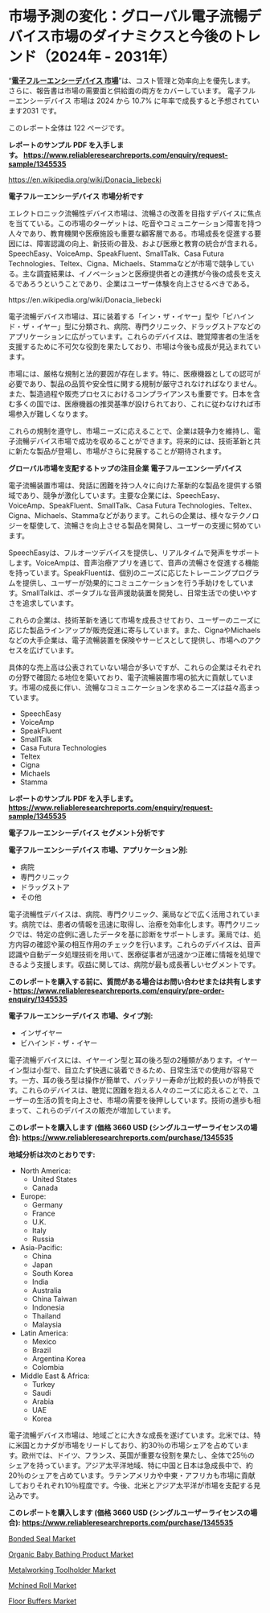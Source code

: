 <p><h1>市場予測の変化：グローバル電子流暢デバイス市場のダイナミクスと今後のトレンド（2024年 - 2031年）</h1></p><p>&ldquo;<strong><a href="https://www.reliableresearchreports.com/global-electronic-fluency-device-market-r1345535?utm_campaign=110&utm_medium=9&utm_source=Github&utm_content=ia&utm_term=26102024&utm_id=electronic-fluency-device">電子フルーエンシーデバイス 市場</a></strong>&rdquo;は、コスト管理と効率向上を優先します。 さらに、報告書は市場の需要面と供給面の両方をカバーしています。 電子フルーエンシーデバイス 市場は 2024 から 10.7% に年率で成長すると予想されています2031 です。</p>
<p>このレポート全体は 122 ページです。</p>
<p><strong>レポートのサンプル PDF を入手します。&nbsp;<a href="https://www.reliableresearchreports.com/enquiry/request-sample/1345535?utm_campaign=110&utm_medium=9&utm_source=Github&utm_content=ia&utm_term=26102024&utm_id=electronic-fluency-device">https://www.reliableresearchreports.com/enquiry/request-sample/1345535</a></strong></p>
<p><a href="https://en.wikipedia.org/wiki/Donacia_liebecki?utm_campaign=110&utm_medium=9&utm_source=Github&utm_content=ia&utm_term=26102024&utm_id=electronic-fluency-device">https://en.wikipedia.org/wiki/Donacia_liebecki</a></p>
<p><strong>電子フルーエンシーデバイス 市場分析です</strong></p>
<p><p>エレクトロニック流暢性デバイス市場は、流暢さの改善を目指すデバイスに焦点を当てている。この市場のターゲットは、吃音やコミュニケーション障害を持つ人々であり、教育機関や医療施設も重要な顧客層である。市場成長を促進する要因には、障害認識の向上、新技術の普及、および医療と教育の統合が含まれる。SpeechEasy、VoiceAmp、SpeakFluent、SmallTalk、Casa Futura Technologies、Teltex、Cigna、Michaels、Stammaなどが市場で競争している。主な調査結果は、イノベーションと医療提供者との連携が今後の成長を支えるであろうということであり、企業はユーザー体験を向上させるべきである。</p></p>
<p>https://en.wikipedia.org/wiki/Donacia_liebecki</p>
<p><p>電子流暢デバイス市場は、耳に装着する「イン・ザ・イヤー」型や「ビハインド・ザ・イヤー」型に分類され、病院、専門クリニック、ドラッグストアなどのアプリケーションに広がっています。これらのデバイスは、聴覚障害者の生活を支援するために不可欠な役割を果たしており、市場は今後も成長が見込まれています。</p><p>市場には、厳格な規制と法的要因が存在します。特に、医療機器としての認可が必要であり、製品の品質や安全性に関する規制が厳守されなければなりません。また、製造過程や販売プロセスにおけるコンプライアンスも重要です。日本を含む多くの国では、医療機器の推奨基準が設けられており、これに従わなければ市場参入が難しくなります。</p><p>これらの規制を遵守し、市場ニーズに応えることで、企業は競争力を維持し、電子流暢デバイス市場で成功を収めることができます。将来的には、技術革新と共に新たな製品が登場し、市場がさらに発展することが期待されます。</p></p>
<p><strong>グローバル市場を支配するトップの注目企業 電子フルーエンシーデバイス</strong></p>
<p><p>電子流暢装置市場は、発話に困難を持つ人々に向けた革新的な製品を提供する領域であり、競争が激化しています。主要な企業には、SpeechEasy、VoiceAmp、SpeakFluent、SmallTalk、Casa Futura Technologies、Teltex、Cigna、Michaels、Stammaなどがあります。これらの企業は、様々なテクノロジーを駆使して、流暢さを向上させる製品を開発し、ユーザーの支援に努めています。</p><p>SpeechEasyは、フルオーツデバイスを提供し、リアルタイムで発声をサポートします。VoiceAmpは、音声治療アプリを通じて、音声の流暢さを促進する機能を持っています。SpeakFluentは、個別のニーズに応じたトレーニングプログラムを提供し、ユーザーが効果的にコミュニケーションを行う手助けをしています。SmallTalkは、ポータブルな音声援助装置を開発し、日常生活での使いやすさを追求しています。</p><p>これらの企業は、技術革新を通じて市場を成長させており、ユーザーのニーズに応じた製品ラインアップが販売促進に寄与しています。また、CignaやMichaelsなどの大手企業は、電子流暢装置を保険やサービスとして提供し、市場へのアクセスを広げています。</p><p>具体的な売上高は公表されていない場合が多いですが、これらの企業はそれぞれの分野で確固たる地位を築いており、電子流暢装置市場の拡大に貢献しています。市場の成長に伴い、流暢なコミュニケーションを求めるニーズは益々高まっています。</p></p>
<p><ul><li>SpeechEasy</li><li>VoiceAmp</li><li>SpeakFluent</li><li>SmallTalk</li><li>Casa Futura Technologies</li><li>Teltex</li><li>Cigna</li><li>Michaels</li><li>Stamma</li></ul></p>
<p><strong>レポートのサンプル PDF を入手します。 <a href="https://www.reliableresearchreports.com/enquiry/request-sample/1345535?utm_campaign=110&utm_medium=9&utm_source=Github&utm_content=ia&utm_term=26102024&utm_id=electronic-fluency-device">https://www.reliableresearchreports.com/enquiry/request-sample/1345535</a></strong></p>
<p><strong>電子フルーエンシーデバイス セグメント分析です</strong></p>
<p><strong>電子フルーエンシーデバイス 市場、アプリケーション別:</strong></p>
<p><ul><li>病院</li><li>専門クリニック</li><li>ドラッグストア</li><li>その他</li></ul></p>
<p><p>電子流暢性デバイスは、病院、専門クリニック、薬局などで広く活用されています。病院では、患者の情報を迅速に取得し、治療を効率化します。専門クリニックでは、特定の症例に適したデータを基に診断をサポートします。薬局では、処方内容の確認や薬の相互作用のチェックを行います。これらのデバイスは、音声認識や自動データ処理技術を用いて、医療従事者が迅速かつ正確に情報を処理できるよう支援します。収益に関しては、病院が最も成長著しいセグメントです。</p></p>
<p><strong>このレポートを購入する前に、質問がある場合はお問い合わせまたは共有します - <a href="https://www.reliableresearchreports.com/enquiry/pre-order-enquiry/1345535?utm_campaign=110&utm_medium=9&utm_source=Github&utm_content=ia&utm_term=26102024&utm_id=electronic-fluency-device">https://www.reliableresearchreports.com/enquiry/pre-order-enquiry/1345535</a></strong></p>
<p><strong>電子フルーエンシーデバイス 市場、タイプ別:</strong></p>
<p><ul><li>インザイヤー</li><li>ビハインド・ザ・イヤー</li></ul></p>
<p><p>電子流暢デバイスには、イヤーイン型と耳の後ろ型の2種類があります。イヤーイン型は小型で、目立たず快適に装着できるため、日常生活での使用が容易です。一方、耳の後ろ型は操作が簡単で、バッテリー寿命が比較的長いのが特長です。これらのデバイスは、聴覚に困難を抱える人々のニーズに応えることで、ユーザーの生活の質を向上させ、市場の需要を後押ししています。技術の進歩も相まって、これらのデバイスの販売が増加しています。</p></p>
<p><strong>このレポートを購入します (価格 3660 USD (シングルユーザーライセンスの場合): <a href="https://www.reliableresearchreports.com/purchase/1345535?utm_campaign=110&utm_medium=9&utm_source=Github&utm_content=ia&utm_term=26102024&utm_id=electronic-fluency-device">https://www.reliableresearchreports.com/purchase/1345535</a></strong></p>
<p><strong>地域分析は次のとおりです:</strong></p>
<p><ul>
    <li>
        North America:
        <ul>
            <li>United States</li>
            <li>Canada</li>
        </ul>
    </li>
    <li>
        Europe:
        <ul>
            <li>Germany</li>
            <li>France</li>
            <li>U.K.</li>
            <li>Italy</li>
            <li>Russia</li>
        </ul>
    </li>
    <li>
        Asia-Pacific:
        <ul>
            <li>China</li>
            <li>Japan</li>
            <li>South Korea</li>
            <li>India</li>
            <li>Australia</li>
            <li>China Taiwan</li>
            <li>Indonesia</li>
            <li>Thailand</li>
            <li>Malaysia</li>
        </ul>
    </li>
    <li>
        Latin America:
        <ul>
            <li>Mexico</li>
            <li>Brazil</li>
            <li>Argentina Korea</li>
            <li>Colombia</li>
        </ul>
    </li>
    <li>
        Middle East & Africa:
        <ul>
            <li>Turkey</li>
            <li>Saudi</li>
            <li>Arabia</li>
            <li>UAE</li>
            <li>Korea</li>
        </ul>
    </li>
    </ul></p>
<p><p>電子流暢デバイス市場は、地域ごとに大きな成長を遂げています。北米では、特に米国とカナダが市場をリードしており、約30％の市場シェアを占めています。欧州では、ドイツ、フランス、英国が重要な役割を果たし、全体で25％のシェアを持っています。アジア太平洋地域、特に中国と日本は急成長中で、約20％のシェアを占めています。ラテンアメリカや中東・アフリカも市場に貢献しておりそれぞれ10％程度です。今後、北米とアジア太平洋が市場を支配する見込みです。</p></p>
<p><strong>このレポートを購入します (価格 3660 USD (シングルユーザーライセンスの場合): <a href="https://www.reliableresearchreports.com/purchase/1345535?utm_campaign=110&utm_medium=9&utm_source=Github&utm_content=ia&utm_term=26102024&utm_id=electronic-fluency-device">https://www.reliableresearchreports.com/purchase/1345535</a></strong></p>
<p><p><a href="https://issuu.com/reportprime-2/docs/bonded-seal-market-size-2030.pptx_f59e0361b2c07a?utm_campaign=110&utm_medium=9&utm_source=Github&utm_content=ia&utm_term=26102024&utm_id=electronic-fluency-device">Bonded Seal Market</a></p><p><a href="https://www.linkedin.com/pulse/organic-baby-bathing-product-market-segmentation-geographical-gbkfe?utm_campaign=110&utm_medium=9&utm_source=Github&utm_content=ia&utm_term=26102024&utm_id=electronic-fluency-device">Organic Baby Bathing Product Market</a></p><p><a href="https://github.com/lambertr3e8v/Market-Research-Report-List-1/blob/main/metalworking-toolholder-market.md?utm_campaign=110&utm_medium=9&utm_source=Github&utm_content=ia&utm_term=26102024&utm_id=electronic-fluency-device">Metalworking Toolholder Market</a></p><p><a href="https://github.com/CarolynWatkins697/Market-Research-Report-List-1/blob/main/mchined-roll-market.md?utm_campaign=110&utm_medium=9&utm_source=Github&utm_content=ia&utm_term=26102024&utm_id=electronic-fluency-device">Mchined Roll Market</a></p><p><a href="https://issuu.com/reportprime-2/docs/floor-buffers-market-size-2030.pptx_f2cbfdda4f8b51?utm_campaign=110&utm_medium=9&utm_source=Github&utm_content=ia&utm_term=26102024&utm_id=electronic-fluency-device">Floor Buffers Market</a></p></p>
